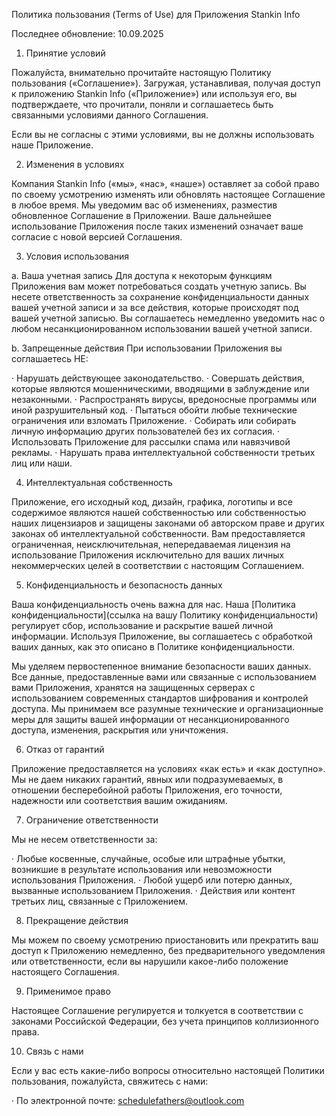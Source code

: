 Политика пользования (Terms of Use) для Приложения Stankin Info

Последнее обновление: 10.09.2025

1. Принятие условий

Пожалуйста, внимательно прочитайте настоящую Политику пользования («Соглашение»). Загружая, устанавливая, получая доступ к приложению Stankin Info («Приложение») или используя его, вы подтверждаете, что прочитали, поняли и соглашаетесь быть связанными условиями данного Соглашения.

Если вы не согласны с этими условиями, вы не должны использовать наше Приложение.

2. Изменения в условиях

Компания Stankin Info («мы», «нас», «наше») оставляет за собой право по своему усмотрению изменять или обновлять настоящее Соглашение в любое время. Мы уведомим вас об изменениях, разместив обновленное Соглашение в Приложении. Ваше дальнейшее использование Приложения после таких изменений означает ваше согласие с новой версией Соглашения.

3. Условия использования

a. Ваша учетная запись Для доступа к некоторым функциям Приложения вам может потребоваться создать учетную запись. Вы несете ответственность за сохранение конфиденциальности данных вашей учетной записи и за все действия, которые происходят под вашей учетной записью. Вы соглашаетесь немедленно уведомить нас о любом несанкционированном использовании вашей учетной записи.

b. Запрещенные действия При использовании Приложения вы соглашаетесь НЕ:

· Нарушать действующее законодательство.
· Совершать действия, которые являются мошенническими, вводящими в заблуждение или незаконными.
· Распространять вирусы, вредоносные программы или иной разрушительный код.
· Пытаться обойти любые технические ограничения или взломать Приложение.
· Собирать или собирать личную информацию других пользователей без их согласия.
· Использовать Приложение для рассылки спама или навязчивой рекламы.
· Нарушать права интеллектуальной собственности третьих лиц или наши.

4. Интеллектуальная собственность

Приложение, его исходный код, дизайн, графика, логотипы и все содержимое являются нашей собственностью или собственностью наших лицензиаров и защищены законами об авторском праве и других законах об интеллектуальной собственности. Вам предоставляется ограниченная, неисключительная, непередаваемая лицензия на использование Приложения исключительно для ваших личных некоммерческих целей в соответствии с настоящим Соглашением.

5. Конфиденциальность и безопасность данных

Ваша конфиденциальность очень важна для нас. Наша [Политика конфиденциальности](ссылка на вашу Политику конфиденциальности) регулирует сбор, использование и раскрытие вашей личной информации. Используя Приложение, вы соглашаетесь с обработкой ваших данных, как это описано в Политике конфиденциальности.

Мы уделяем первостепенное внимание безопасности ваших данных. Все данные, предоставленные вами или связанные с использованием вами Приложения, хранятся на защищенных серверах с использованием современных стандартов шифрования и контролей доступа. Мы принимаем все разумные технические и организационные меры для защиты вашей информации от несанкционированного доступа, изменения, раскрытия или уничтожения.

6. Отказ от гарантий

Приложение предоставляется на условиях «как есть» и «как доступно». Мы не даем никаких гарантий, явных или подразумеваемых, в отношении бесперебойной работы Приложения, его точности, надежности или соответствия вашим ожиданиям.

7. Ограничение ответственности

Мы не несем ответственности за:

· Любые косвенные, случайные, особые или штрафные убытки, возникшие в результате использования или невозможности использования Приложения.
· Любой ущерб или потерю данных, вызванные использованием Приложения.
· Действия или контент третьих лиц, связанные с Приложением.

8. Прекращение действия

Мы можем по своему усмотрению приостановить или прекратить ваш доступ к Приложению немедленно, без предварительного уведомления или ответственности, если вы нарушили какое-либо положение настоящего Соглашения.

9. Применимое право

Настоящее Соглашение регулируется и толкуется в соответствии с законами Российской Федерации, без учета принципов коллизионного права.

10. Связь с нами

Если у вас есть какие-либо вопросы относительно настоящей Политики пользования, пожалуйста, свяжитесь с нами:

· По электронной почте: schedulefathers@outlook.com



